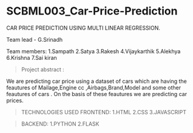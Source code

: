 # SCBML003_Car-Price-Prediction

CAR PRICE PREDICTION USING MULTI LINEAR REGRESSION.

Team lead - G.Srinadh

Team members:
1.Sampath
2.Satya
3.Rakesh
4.Vijaykarthik
5.Alekhya
6.Krishna
7.Sai kiran

>Project abstract :

We are predicting car price using a dataset of cars which are having the feautures of Mailage,Engine cc ,Airbags,Brand,Model  and some other feautures of cars . On the basis of these feautures we are predicting car prices.

>TECHNOLOGIES USED
>FRONTEND:
1.HTML
2.CSS
3.JAVASCRIPT

>BACKEND:
1.PYTHON 
2.FLASK

